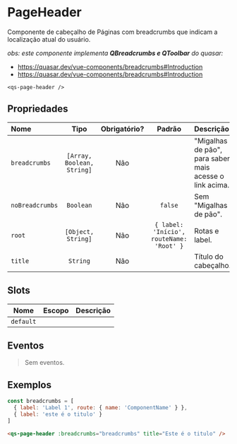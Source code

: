 # PageHeader

Componente de cabeçalho de Páginas com breadcrumbs que indicam a localização atual do usuário.

*obs: este componente implementa **QBreadcrumbs e QToolbar** do quasar:*
* https://quasar.dev/vue-components/breadcrumbs#Introduction
* https://quasar.dev/vue-components/breadcrumbs#Introduction

```
<qs-page-header />
```

## Propriedades

| Nome | Tipo | Obrigatório? | Padrão | Descrição |
|:-|:-:|:-:|:-:|:-|
| `breadcrumbs` | `[Array, Boolean, String]` | Não | | "Migalhas de pão", para saber mais acesse o link acima. |
| `noBreadcrumbs` | `Boolean` | Não | `false` | Sem "Migalhas de pão". |
| `root` | `[Object, String]` | Não | `{ label: 'Início', routeName: 'Root' }` | Rotas e label. |
| `title` | `String` | Não | | Título do cabeçalho. |

## Slots

| Nome | Escopo | Descrição |
|:-:|:-:|:-|
| `default` | | |

## Eventos

> Sem eventos.

## Exemplos

```js
const breadcrumbs = [
  { label: 'Label 1', route: { name: 'ComponentName' } },
  { label: 'este é o titulo' }
]
```

```html
<qs-page-header :breadcrumbs="breadcrumbs" title="Este é o titulo" />
```